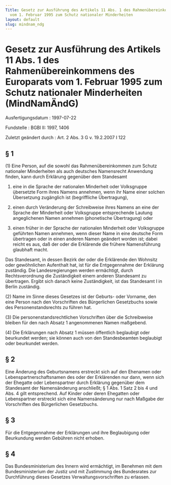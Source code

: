 ```yaml
---
Title: Gesetz zur Ausführung des Artikels 11 Abs. 1 des Rahmenübereinkommens des Europarats
  vom 1. Februar 1995 zum Schutz nationaler Minderheiten
layout: default
slug: mindnam_ndg
---
```


# Gesetz zur Ausführung des Artikels 11 Abs. 1 des Rahmenübereinkommens des Europarats vom 1. Februar 1995 zum Schutz nationaler Minderheiten (MindNamÄndG)

Ausfertigungsdatum
:   1997-07-22

Fundstelle
:   BGBl II: 1997, 1406

Zuletzt geändert durch
:   Art. 2 Abs. 3 G v. 19.2.2007 I 122


## § 1

(1) Eine Person, auf die sowohl das Rahmenübereinkommen zum Schutz
nationaler Minderheiten als auch deutsches Namensrecht Anwendung
finden, kann durch Erklärung gegenüber dem Standesamt

1.  eine in die Sprache der nationalen Minderheit oder Volksgruppe
    übersetzte Form ihres Namens annehmen, wenn ihr Name einer solchen
    Übersetzung zugänglich ist (begriffliche Übertragung),


2.  einen durch Veränderung der Schreibweise ihres Namens an eine der
    Sprache der Minderheit oder Volksgruppe entsprechende Lautung
    angeglichenen Namen annehmen (phonetische Übertragung) oder


3.  einen früher in der Sprache der nationalen Minderheit oder Volksgruppe
    geführten Namen annehmen, wenn dieser Name in eine deutsche Form
    übertragen oder in einen anderen Namen geändert worden ist; dabei
    reicht es aus, daß der oder die Erklärende die frühere Namensführung
    glaubhaft macht.



Das Standesamt, in dessen Bezirk der oder die Erklärende den Wohnsitz
oder gewöhnlichen Aufenthalt hat, ist für die Entgegennahme der
Erklärung zuständig. Die Landesregierungen werden ermächtigt, durch
Rechtsverordnung die Zuständigkeit einem anderen Standesamt zu
übertragen. Ergibt sich danach keine Zuständigkeit, ist das Standesamt
I in Berlin zuständig.

(2) Name im Sinne dieses Gesetzes ist der Geburts- oder Vorname, den
eine Person nach den Vorschriften des Bürgerlichen Gesetzbuchs sowie
des Personenstandsrechts zu führen hat.

(3) Die personenstandsrechtlichen Vorschriften über die Schreibweise
bleiben für den nach Absatz 1 angenommenen Namen maßgebend.

(4) Die Erklärungen nach Absatz 1 müssen öffentlich beglaubigt oder
beurkundet werden; sie können auch von den Standesbeamten beglaubigt
oder beurkundet werden.


## § 2

Eine Änderung des Geburtsnamens erstreckt sich auf den Ehenamen oder
Lebenspartnerschaftsnamen des oder der Erklärenden nur dann, wenn sich
der Ehegatte oder Lebenspartner durch Erklärung gegenüber dem
Standesamt der Namensänderung anschließt; § 1 Abs. 1 Satz 2 bis 4 und
Abs. 4 gilt entsprechend. Auf Kinder oder deren Ehegatten oder
Lebenspartner erstreckt sich eine Namensänderung nur nach Maßgabe der
Vorschriften des Bürgerlichen Gesetzbuchs.


## § 3

Für die Entgegennahme der Erklärungen und ihre Beglaubigung oder
Beurkundung werden Gebühren nicht erhoben.


## § 4

Das Bundesministerium des Innern wird ermächtigt, im Benehmen mit dem
Bundesministerium der Justiz und mit Zustimmung des Bundesrates zur
Durchführung dieses Gesetzes Verwaltungsvorschriften zu erlassen.

